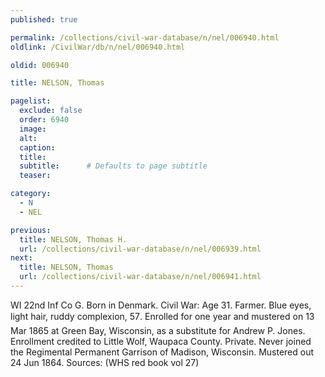 ```yaml
---
published: true

permalink: /collections/civil-war-database/n/nel/006940.html
oldlink: /CivilWar/db/n/nel/006940.html

oldid: 006940

title: NELSON, Thomas

pagelist:
  exclude: false
  order: 6940
  image: 
  alt:
  caption:
  title:
  subtitle:      # Defaults to page subtitle
  teaser:

category: 
  - N 
  - NEL

previous:
  title: NELSON, Thomas H.
  url: /collections/civil-war-database/n/nel/006939.html  
next:
  title: NELSON, Thomas
  url: /collections/civil-war-database/n/nel/006941.html   
---
```

WI 22nd Inf Co G. Born in Denmark. Civil War: Age 31. Farmer. Blue eyes, light hair, ruddy complexion, 5&#146;7&#148;. Enrolled for one year and mustered on 13 Mar 1865 at Green Bay, Wisconsin, as a substitute for Andrew P. Jones. Enrollment credited to Little Wolf, Waupaca County. Private. Never joined the Regimental Permanent Garrison of Madison, Wisconsin. Mustered out 24 Jun 1864. Sources: (WHS red book vol 27)